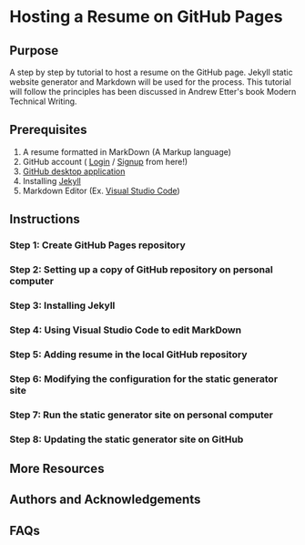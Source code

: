 # Hosting a Resume on GitHub Pages

## Purpose

A step by step by tutorial to host a resume on the GitHub page. Jekyll static website generator and Markdown will be used for the process. This tutorial will follow the principles has been discussed in Andrew Etter's book Modern Technical Writing.



## Prerequisites
  1. A resume formatted in MarkDown (A Markup language)
  2. GitHub account ( [Login](https://github.com/login) / [Signup](https://github.com/signup) from here!)
  3. [GitHub desktop application](https://github.com/login)
  4. Installing [Jekyll](https://jekyllrb.com/)
  5. Markdown Editor (Ex. [Visual Studio Code](https://code.visualstudio.com/download))

## Instructions

### Step 1: Create GitHub Pages repository


### Step 2: Setting up a copy of GitHub repository on personal computer


### Step 3: Installing Jekyll


### Step 4: Using Visual Studio Code to edit MarkDown


### Step 5: Adding resume in the local GitHub repository


### Step 6: Modifying the configuration for the static generator site


### Step 7: Run the static generator site on personal computer

### Step 8: Updating the static generator site on GitHub





## More Resources

## Authors and Acknowledgements


## FAQs
